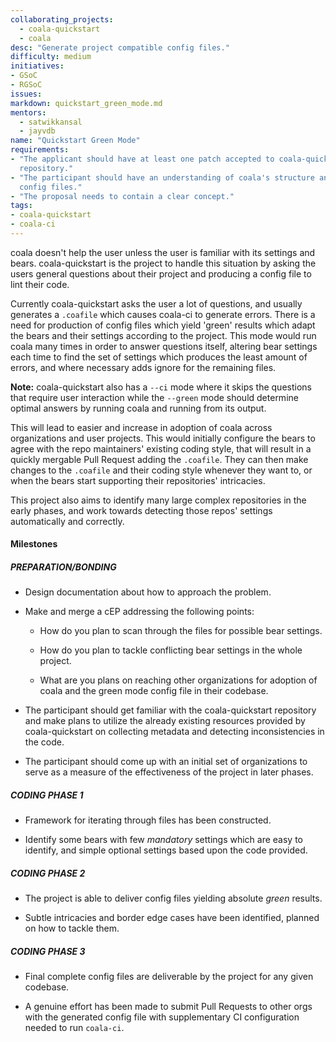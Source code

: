 ```yaml
---
collaborating_projects:
  - coala-quickstart
  - coala
desc: "Generate project compatible config files."
difficulty: medium
initiatives:
- GSoC
- RGSoC
issues:
markdown: quickstart_green_mode.md
mentors:
  - satwikkansal
  - jayvdb
name: "Quickstart Green Mode"
requirements:
- "The applicant should have at least one patch accepted to coala-quickstart
  repository."
- "The participant should have an understanding of coala's structure and
  config files."
- "The proposal needs to contain a clear concept."
tags:
- coala-quickstart
- coala-ci
---
```


coala doesn't help the user unless the user is familiar with its settings and
bears. coala-quickstart is the project to handle this situation by asking the
users general questions about their project and producing a config file to lint
their code.

Currently coala-quickstart asks the user a lot of questions, and usually
generates a `.coafile` which causes coala-ci to generate errors.
There is a need for production of config files which yield 'green' results
which adapt the bears and their settings according to the project. This mode
would run coala many times in order to answer questions itself, altering bear
settings each time to find the set of settings which produces the least amount
of errors, and where necessary adds ignore for the remaining files.

 **Note:** coala-quickstart also has a `--ci` mode where it skips the questions
that require user interaction while the `--green` mode should determine optimal
answers by running coala and running from its output.

This will lead to easier and increase in adoption of coala across organizations
and user projects. This would initially configure the bears to agree with the
repo maintainers' existing coding style, that will result in a quickly mergable
Pull Request adding the `.coafile`. They can then make changes to the `.coafile`
and their coding style whenever they want to, or when the bears start supporting
their repositories' intricacies.

This project also aims to identify many large complex repositories in the early
phases, and work towards detecting those repos' settings automatically and
correctly.


#### Milestones

##### PREPARATION/BONDING

- Design documentation about how to approach the problem.

- Make and merge a cEP addressing the following points:

  - How do you plan to scan through the files for possible bear settings.

  - How do you plan to tackle conflicting bear settings in the whole project.

  - What are you plans on reaching other organizations for adoption of coala
    and the green mode config file in their codebase.

- The participant should get familiar with the coala-quickstart repository
  and make plans to utilize the already existing resources provided by
  coala-quickstart on collecting metadata and detecting inconsistencies
  in the code.

- The participant should come up with an initial set of organizations to
  serve as a measure of the effectiveness of the project in later phases.

##### CODING PHASE 1

- Framework for iterating through files has been constructed.

- Identify some bears with few *mandatory* settings which are easy to
  identify, and simple optional settings based upon the code provided.

##### CODING PHASE 2

- The project is able to deliver config files yielding absolute *green* results.

- Subtle intricacies and border edge cases have been identified, planned on
  how to tackle them.

##### CODING PHASE 3

- Final complete config files are deliverable by the project for any given
  codebase.

- A genuine effort has been made to submit Pull Requests to other orgs with
  the generated config file with supplementary CI configuration needed to
  run `coala-ci`.
